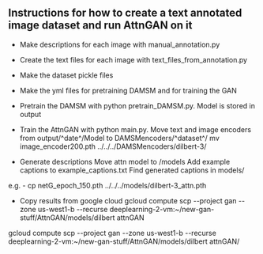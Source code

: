 ## Instructions for how to create a text annotated image dataset and run AttnGAN on it
- Make descriptions for each image with manual_annotation.py
- Create the text files for each image with text_files_from_annotation.py
- Make the dataset pickle files
- Make the yml files for pretraining DAMSM and for training the GAN
- Pretrain the DAMSM with python pretrain_DAMSM.py. Model is stored in output
- Train the AttnGAN with python main.py. 
Move text and image encoders from output/^date^/Model to DAMSMencoders/^dataset^/
mv image_encoder200.pth ../../../DAMSMencoders/dilbert-3/

- Generate descriptions
Move attn model to /models
Add example captions to example_captions.txt
Find generated captions in models/

e.g. - 
cp netG_epoch_150.pth ../../../models/dilbert-3_attn.pth

- Copy results from google cloud 
gcloud compute scp --project gan --zone us-west1-b --recurse deeplearning-2-vm:~/new-gan-stuff/AttnGAN/models/dilbert attnGAN

gcloud compute scp --project gan --zone us-west1-b --recurse deeplearning-2-vm:~/new-gan-stuff/AttnGAN/models/dilbert attnGAN/
